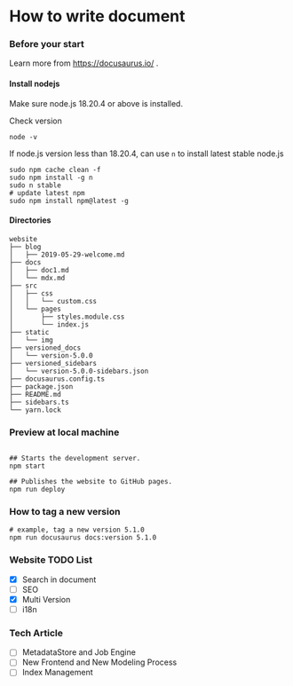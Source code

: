 # How to write document

### Before your start
Learn more from https://docusaurus.io/ .

#### Install nodejs
Make sure node.js 18.20.4 or above is installed.

Check version
```shell
node -v
```

If node.js version less than 18.20.4, can use `n` to install latest stable node.js
```shell
sudo npm cache clean -f
sudo npm install -g n
sudo n stable
# update latest npm
sudo npm install npm@latest -g
```

#### Directories
```text
website
├── blog 
│   ├── 2019-05-29-welcome.md
├── docs 
│   ├── doc1.md
│   └── mdx.md
├── src 
│   ├── css 
│   │   └── custom.css
│   └── pages 
│       ├── styles.module.css
│       └── index.js
├── static 
│   └── img
├── versioned_docs
│   └── version-5.0.0
├── versioned_sidebars
│   └── version-5.0.0-sidebars.json
├── docusaurus.config.ts 
├── package.json 
├── README.md
├── sidebars.ts
└── yarn.lock
```



### Preview at local machine

```shell

## Starts the development server.
npm start

## Publishes the website to GitHub pages.
npm run deploy
```

### How to tag a new version
```shell
# example, tag a new version 5.1.0
npm run docusaurus docs:version 5.1.0
```



### Website TODO List

- [x] Search in document
- [ ] SEO
- [x] Multi Version
- [ ] i18n

### Tech Article
- [ ] MetadataStore and Job Engine
- [ ] New Frontend and New Modeling Process
- [ ] Index Management
